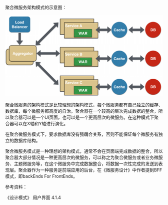 聚合微服务架构模式的示意图：

![](/assets/juhe-micro.png)

聚合微服务的架构模式是比较理想的架构模式，每个微服务都有自己独立的缓存、数据库，每个微服务都高度的自治。聚合器在一个较高的层次完成数据的整合，所以聚合器可以是一个UI页面，也可以是一个更高层次的微服务。在这种模式下聚合器可以在X轴和Y轴进行演化。

在聚合微服务模式下，要求数据库没有强耦合关系，否则不能保证每个微服务有独立的数据库结构。

聚合微服务模式是一种理想的架构模式，通常不会在页面端完成数据的整合，所以聚合器大部分情况是一种更高层次的微服务，可以称之为聚合微服务或者业务微服务、主题微服务等，在这个微服务中完成数据整合，将数据一次性完成的发送到表现层。聚合器作为一种服务是前端应用的后台，在《微服务设计》中作者提到BFF模式，即backEnds For FrontEnds。

参考资料：

《设计模式》 用户界面 4.1.4

